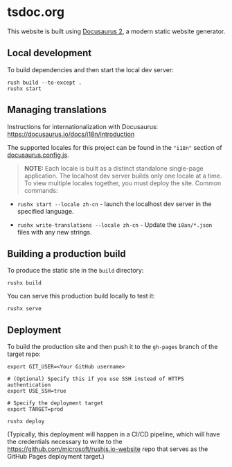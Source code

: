 # tsdoc.org

This website is built using [Docusaurus 2](https://docusaurus.io/), a modern static website generator.

## Local development

To build dependencies and then start the local dev server:

```
rush build --to-except .
rushx start
```

## Managing translations

Instructions for internationalization with Docusaurus: https://docusaurus.io/docs/i18n/introduction

The supported locales for this project can be found in the `"i18n"` section of
[docusaurus.config.js](./docusaurus.config.js).

> **NOTE:** Each locale is built as a distinct standalone single-page application. The localhost
> dev server builds only one locale at a time. To view multiple locales together, you must deploy
> the site.
> Common commands:

- `rushx start --locale zh-cn` - launch the localhost dev server in the specified language.

- `rushx write-translations --locale zh-cn` - Update the `i8an/*.json` files with any new strings.

## Building a production build

To produce the static site in the `build` directory:

```
rushx build
```

You can serve this production build locally to test it:

```
rushx serve
```

## Deployment

To build the production site and then push it to the `gh-pages` branch of the target repo:

```
export GIT_USER=<Your GitHub username>

# (Optional) Specify this if you use SSH instead of HTTPS authentication
export USE_SSH=true

# Specify the deployment target
export TARGET=prod

rushx deploy
```

(Typically, this deployment will happen in a CI/CD pipeline, which will have the credentials
necessary to write to the https://github.com/microsoft/rushjs.io-website repo that serves as the
GitHub Pages deployment target.)
